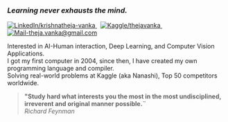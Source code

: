
### _Learning never exhausts the mind._

<!-- <img align="right" src="https://thumbs.gfycat.com/TemptingOptimisticAlbacoretuna-size_restricted.gif" width="150" height="100"> --> 


<a href="https://www.linkedin.com/" target="_blank" rel="noopener noreferrer">
    <img src="https://img.shields.io/badge/LinkedIn-%230077B5.svg?&style=for-the-badge&logo=linkedin&logoColor=white" alt="LinkedIn/krishnatheja-vanka">
</a>
&nbsp;
<a href="https://www.kaggle.com/jesucristo" target="_blank" rel="noopener noreferrer">
    <img src="https://img.shields.io/badge/Kaggle-20BEFF.svg?&style=for-the-badge&logo=kaggle&logoColor=white" alt="Kaggle/thejavanka">
</a>
&nbsp;
<a href="mailto:drmarcosv@protonmail.com" target="_blank" rel="noopener noreferrer">
    <img src="https://img.shields.io/badge/Mail_Me-c14438?style=for-the-badge&logo=Gmail&logoColor=white" alt="Mail-theja.vanka@gmail.com">
</a>

Interested in AI-Human interaction, Deep Learning, and Computer Vision Applications.<br>
I got my first computer in 2004, since then, I have created my own programming language and compiler.<br>
Solving real-world problems at Kaggle (aka Nanashi), Top 50 competitors worldwide.

> **"Study hard what interests you the most in the most undisciplined, irreverent and original manner possible.¨**<br> *Richard Feynman*<br>


<!-- <img align="right" src="https://thumbs.gfycat.com/TemptingOptimisticAlbacoretuna-size_restricted.gif" width="150" height="100"> 
![](https://img.shields.io/badge/-Haskell-1572b6?style=flat-square&logo=Haskell&labelColor=1572b6)
![](https://img.shields.io/badge/-Python-333?style=flat-square&logo=Python&logoColor=fff)
![](https://img.shields.io/badge/-PyTorch-e34f26?style=flat-square&logo=PyTorch&logoColor=fff)
![](https://img.shields.io/badge/-TensorFlow-e5cd0c?style=flat-square&logo=TensorFlow&logoColor=fff)
![](https://img.shields.io/badge/-Raspberry%20Pi-C51A4A?style=flat-square&logo=Raspberry-Pi)
--> 
